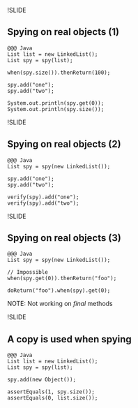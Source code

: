 !SLIDE
## Spying on real objects (1)
	@@@ Java
	List list = new LinkedList();
	List spy = spy(list);

	when(spy.size()).thenReturn(100);

	spy.add("one");
	spy.add("two");

	System.out.println(spy.get(0));
	System.out.println(spy.size());

!SLIDE
## Spying on real objects (2)
	@@@ Java
	List spy = spy(new LinkedList());

	spy.add("one");
	spy.add("two");

	verify(spy).add("one");
	verify(spy).add("two");

!SLIDE
## Spying on real objects (3)
	@@@ Java
	List spy = spy(new LinkedList());

	// Impossible
	when(spy.get(0)).thenReturn("foo");

	doReturn("foo").when(spy).get(0);

NOTE: Not working on *final* methods

!SLIDE
## A copy is used when spying
	@@@ Java
	List list = new LinkedList();
	List spy = spy(list);

	spy.add(new Object());

	assertEquals(1, spy.size());
	assertEquals(0, list.size());
